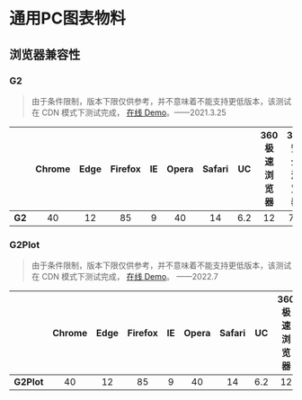 # 通用PC图表物料

## 浏览器兼容性

### G2

> 由于条件限制，版本下限仅供参考，并不意味着不能支持更低版本，该测试在 CDN 模式下测试完成，
[在线 Demo](https://lxfu1.github.io/browser-compatibility-of-antv)。——2021.3.25

|        | Chrome | Edge | Firefox | IE  | Opera | Safari | UC  | 360 极速浏览器 | 360 安全浏览器 |
| ------ | :----: | :--: | :-----: | :-: | :---: | :----: | :-: | :------------: | :------------: |
| **G2** |   40   |  12  |   85    |  9  |  40   |   14   | 6.2 |       12       |      7.3       |

### G2Plot

> 由于条件限制，版本下限仅供参考，并不意味着不能支持更低版本，该测试在 CDN 模式下测试完成，
[在线 Demo](https://lxfu1.github.io/browser-compatibility-of-antv)。 ——2022.7


|            | Chrome | Edge | Firefox | IE  | Opera | Safari | UC  | 360 极速浏览器 | 360 安全浏览器 |
| ---------- | :----: | :--: | :-----: | :-: | :---: | :----: | :-: | :------------: | :------------: |
| **G2Plot** |   40   |  12  |   85    |  9  |  40   |   14   | 6.2 |       12       |      7.3       |